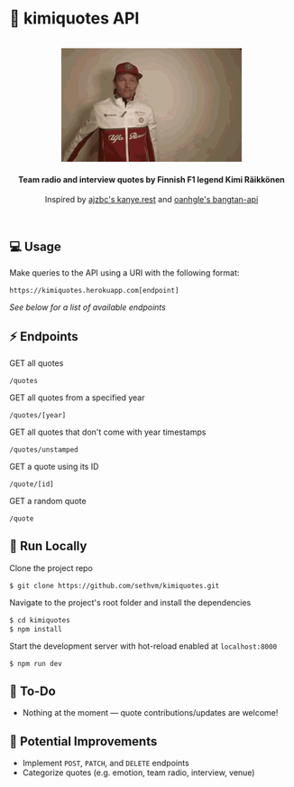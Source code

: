 # :checkered_flag: kimiquotes API

<br />
<div align=center>
    <img src='kimi.gif' width=320 height=201 />
</div>

<h4 align=center>
    Team radio and interview quotes by Finnish F1 legend Kimi Räikkönen
</h4>

<p align=center>
	Inspired by <a href=https://github.com/ajzbc/kanye.rest>ajzbc's kanye.rest</a> and <a href=https://github.com/oanhgle/bangtan-api>oanhgle's bangtan-api</a>
</p>
<br />

## :computer: Usage
Make queries to the API using a URI with the following format:
```
https://kimiquotes.herokuapp.com[endpoint]
```
<p><em>See below for a list of available endpoints</em></p>

## :zap: Endpoints
GET all quotes
```
/quotes
```
GET all quotes from a specified year
```
/quotes/[year]
```
GET all quotes that don't come with year timestamps
```
/quotes/unstamped
```
GET a quote using its ID
```
/quote/[id]
```
GET a random quote
```
/quote
```

## :floppy_disk: Run Locally
Clone the project repo
```
$ git clone https://github.com/sethvm/kimiquotes.git
```
Navigate to the project's root folder and install the dependencies
```
$ cd kimiquotes
$ npm install
```
Start the development server with hot-reload enabled at `localhost:8000`
```
$ npm run dev
```

## :memo: To-Do
 - Nothing at the moment — quote contributions/updates are welcome!

## :star2: Potential Improvements
 - Implement `POST`, `PATCH`, and `DELETE` endpoints
 - Categorize quotes (e.g. emotion, team radio, interview, venue)
